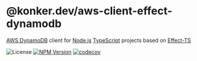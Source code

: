 # @konker.dev/aws-client-effect-dynamodb

[AWS DynamoDB](https://aws.amazon.com/dynamodb/) client for [Node.js](https://nodejs.org/) [TypeScript](https://www.typescriptlang.org/) projects based on [Effect-TS](https://www.effect.website/)

![License](https://img.shields.io/github/license/konkerdotdev/aws-client-effect-dynamodb)
[![NPM Version](https://img.shields.io/npm/v/%40konker.dev%2Faws-client-effect-dynamodb)](https://www.npmjs.com/package/@konker.dev/aws-client-effect-dynamodb)
[![codecov](https://codecov.io/gh/konkerdotdev/aws-client-effect-dynamodb/graph/badge.svg?token=I1RC2YHGSR)](https://codecov.io/gh/konkerdotdev/aws-client-effect-dynamodb)
